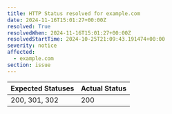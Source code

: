 ```yaml
---
title: HTTP Status resolved for example.com
date: 2024-11-16T15:01:27+00:00Z
resolved: True
resolvedWhen: 2024-11-16T15:01:27+00:00Z
resolvedStartTime: 2024-10-25T21:09:43.191474+00:00
severity: notice
affected:
  - example.com
section: issue
---
```


| Expected Statuses | Actual Status  |
|-------------------|----------------|
| 200, 301, 302 | 200 |
